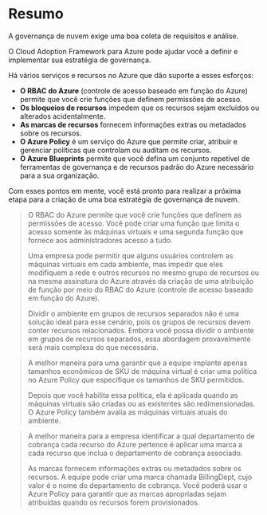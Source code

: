 # Resumo

A governança de nuvem exige uma boa coleta de requisitos e análise.

O Cloud Adoption Framework para Azure pode ajudar você a definir e implementar sua estratégia de governança.

Há vários serviços e recursos no Azure que dão suporte a esses esforços:

- **O RBAC do Azure** (controle de acesso baseado em função do Azure) permite que você crie funções que definem permissões de acesso.
- **Os bloqueios de recursos** impedem que os recursos sejam excluídos ou alterados acidentalmente.
- **As marcas de recursos** fornecem informações extras ou metadados sobre os recursos.
- **O Azure Policy** é um serviço do Azure que permite criar, atribuir e gerenciar políticas que controlam ou auditam os recursos.
- **O Azure Blueprints** permite que você defina um conjunto repetível de ferramentas de governança e de recursos padrão do Azure necessário para a sua organização.

Com esses pontos em mente, você está pronto para realizar a próxima etapa para a criação de uma boa estratégia de governança de nuvem.

> O RBAC do Azure permite que você crie funções que definem as permissões de acesso. Você pode criar uma função que limita o acesso somente às máquinas virtuais e uma segunda função que fornece aos administradores acesso a tudo.
>
> Uma empresa pode permitir que alguns usuários controlem as máquinas virtuais em cada ambiente, mas impedir que eles modifiquem a rede e outros recursos no mesmo grupo de recursos ou na mesma assinatura do Azure através da criação de uma atribuição de função por meio do RBAC do Azure (controle de acesso baseado em função do Azure).
>
> Dividir o ambiente em grupos de recursos separados não é uma solução ideal para esse cenário, pois os grupos de recursos devem conter recursos relacionados. Embora você possa dividir o ambiente em grupos de recursos separados, essa abordagem provavelmente será mais complexa do que necessária.

> A melhor maneira para uma garantir que a equipe implante apenas tamanhos econômicos de SKU de máquina virtual é criar uma política no Azure Policy que especifique os tamanhos de SKU permitidos.
>
> Depois que você habilita essa política, ela é aplicada quando as máquinas virtuais são criadas ou as existentes são redimensionadas. O Azure Policy também avalia as máquinas virtuais atuais do ambiente.

> A melhor maneira para a empresa identificar a qual departamento de cobrança cada recurso do Azure pertence é aplicar uma marca a cada recurso que inclua o departamento de cobrança associado.
>
> As marcas fornecem informações extras ou metadados sobre os recursos. A equipe pode criar uma marca chamada BillingDept, cujo valor é o nome do departamento de cobrança. Você poderá usar o Azure Policy para garantir que as marcas apropriadas sejam atribuídas quando os recursos forem provisionados.
